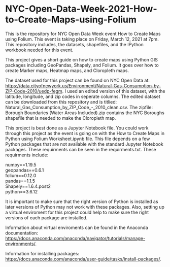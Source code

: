 # NYC-Open-Data-Week-2021-How-to-Create-Maps-using-Folium

This is the repository for NYC Open Data Week event How to Create Maps using Folium. This event is taking place on Friday, March 12, 2021 at 7pm. This repository includes, the datasets, shapefiles, and the IPython workbook needed for this event. 

This project gives a short guide on how to create maps using Python GIS packages including GeoPandas, Shapely, and Folium. It goes over how to create Marker maps, Heatmap maps, and Cloropleth maps. 

The dataset used for this project can be found on NYC Open Data at: https://data.cityofnewyork.us/Environment/Natural-Gas-Consumption-by-ZIP-Code-2010/uedp-fegm. I used an edited version of this dataset, with the latitude, longitude, and zip codes in seperate columns. The edited dataset can be downloaded from this repository and is titlied: Natural_Gas_Consumption_by_ZIP_Code_-_2010_clean.csv. The zipfile: Borough Boundaries (Water Areas Included).zip contains the NYC Boroughs shapefile that is needed to make the Cloropleth map. 

This project is best done as a Jupyter Notebook file. You could work through this project as the event is going on with the How to Create Maps in Python using Folium Worksheet.ipynb file. This file depends on a few Python packages that are not available with the standard Jupyter Notebook packages. These requirments can be seen in the requirments.txt. These requirments include:

numpy==1.19.5<br/>
geopandas==0.6.1<br/>
folium==0.12.0<br/>
pandas==1.1.5<br/>
Shapely==1.6.4.post2<br/>
python==3.6.12

It is important to make sure that the right version of Python is installed as later versions of Python may not work with these packages. Also, setting up a virtual enviroment for this project could help to make sure the right versions of each package are installed. 

Information about virtual enviroments can be found in the Anaconda documentation: https://docs.anaconda.com/anaconda/navigator/tutorials/manage-environments/. 

Information for installing packages: https://docs.anaconda.com/anaconda/user-guide/tasks/install-packages/.









